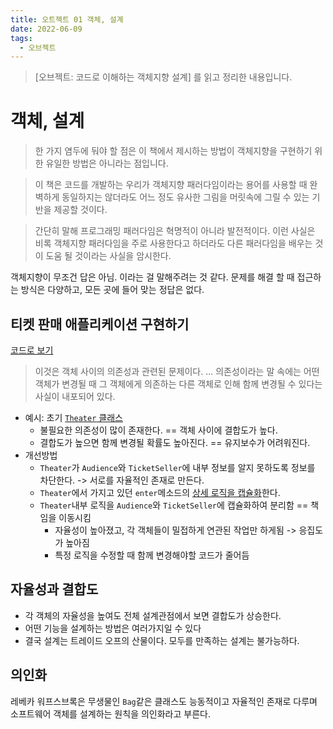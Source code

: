 ```yaml
---
title: 오트젝트 01 객체, 설계
date: 2022-06-09
tags:
  - 오브젝트
---
```


> [오브젝트: 코드로 이해하는 객체지향 설계] 를 읽고 정리한 내용입니다.

# 객체, 설계


> 한 가지 염두에 둬야 할 점은 이 책에서 제시하는 방법이 객체지향을 구현하기 위한 유일한 방법은 아니라는 점입니다.

> 이 책은 코드를 개발하는 우리가 객체지향 패러다임이라는 용어를 사용할 때 완벽하게 동일하지는 않더라도 어느 정도 유사한 그림을 머릿속에 그릴 수 있는 기반을 제공할 것이다.

> 간단히 말해 프로그래밍 패러다임은 혁명적이 아니라 발전적이다. 이런 사실은 비록 객체지향 패러다임을 주로 사용한다고 하더라도 다른 패러다임을 배우는 것이 도움 될 것이라는 사실을 암시한다.

객체지향이 무조건 답은 아님. 이라는 걸 말해주려는 것 같다. 문제를 해결 할 때 접근하는 방식은 다양하고, 모든 곳에 들어 맞는 정답은 없다.


## 티켓 판매 애플리케이션 구현하기

[코드로 보기](https://github.com/padawanR0k/wiki/pull/3)

> 이것은 객체 사이의 의존성과 관련된 문제이다.
> ...
> 의존성이라는 말 속에는 어떤 객체가 변경될 때 그 객체에게 의존하는 다른 객체로 인해 함께 변경될 수 있다는 사실이 내포되어 있다.

- 예시: 초기 [`Theater` 클래스](https://github.com/padawanR0k/wiki/pull/3/commits/30413bd873eaec6028b24ad751ff1c3dd762bfca)
  - 불필요한 의존성이 많이 존재한다. == 객체 사이에 결합도가 높다.
  - 결합도가 높으면 함께 변경될 확률도 높아진다. == 유지보수가 어려워진다.
- 개선방법
  - `Theater`가 `Audience`와 `TicketSeller`에 내부 정보를 알지 못하도록 정보를 차단한다. -> 서로를 자율적인 존재로 만든다.
  - `Theater`에서 가지고 있던 `enter`메소드의 [상세 로직을 캡슐화](https://github.com/padawanR0k/wiki/pull/3/commits/b01c2bccfd8d0ecde33a2dadf2c3f28a55a872b6)한다.
  - `Theater`내부 로직을 `Audience`와 `TicketSeller`에 캡슐화하여 분리함 == 책임을 이동시킴
    - 자율성이 높아졌고, 각 객체들이 밀접하게 연관된 작업만 하게됨 -> 응집도가 높아짐
    - 특정 로직을 수정할 때 함께 변경해야할 코드가 줄어듬

## 자율성과 결합도
- 각 객체의 자율성을 높여도 전체 설계관점에서 보면 결합도가 상승한다.
- 어떤 기능을 설계하는 방법은 여러가지일 수 있다
- 결국 설계는 트레이드 오프의 산물이다. 모두를 만족하는 설계는 불가능하다.


## 의인화
레베카 워프스브록은 무생물인 `Bag`같은 클래스도 능동적이고 자율적인 존재로 다루며 소프트웨어 객체를 설계하는 원칙을 의인화라고 부른다.